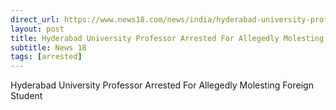 ```yaml
---
direct_url: https://www.news18.com/news/india/hyderabad-university-professor-arrested-for-allegedly-molesting-foreign-student-6525133.html
layout: post
title: Hyderabad University Professor Arrested For Allegedly Molesting Foreign Student
subtitle: News 18
tags: [arrested]
---
```


Hyderabad University Professor Arrested For Allegedly Molesting Foreign Student